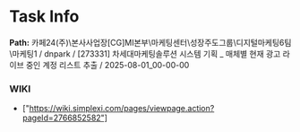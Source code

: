 # Task Info

**Path:** 카페24(주)\본사사업장\[CG]MI본부\마케팅센터\성장주도그룹\디지털마케팅6팀\마케팅1 / dnpark / [273331] 차세대마케팅솔루션 시스템 기획 _ 매체별 현재 광고 라이브 중인 계정 리스트 추출 / 2025-08-01_00-00-00

### WIKI
- ["https://wiki.simplexi.com/pages/viewpage.action?pageId=2766852582"]

